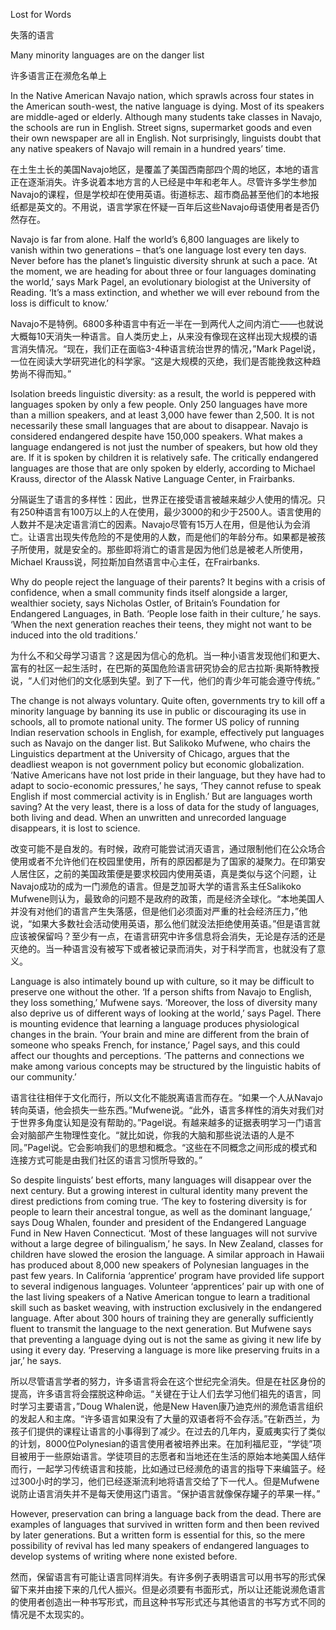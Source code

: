 Lost for Words

失落的语言

Many minority languages are on the danger list

许多语言正在濒危名单上

In the Native American Navajo nation, which sprawls across four states in the American south-west, the native language is dying. Most of its speakers are middle-aged or elderly. Although many students take classes in Navajo, the schools are run in English. Street signs, supermarket goods and even their own newspaper are all in English. Not surprisingly, linguists doubt that any native speakers of Navajo will remain in a hundred years’ time.

在土生土长的美国Navajo地区，是覆盖了美国西南部四个周的地区，本地的语言正在逐渐消失。许多说着本地方言的人已经是中年和老年人。尽管许多学生参加Navajo的课程，但是学校却在使用英语。街道标志、超市商品甚至他们的本地报纸都是英文的。不用说，语言学家在怀疑一百年后这些Navajo母语使用者是否仍然存在。

Navajo is far from alone. Half the world’s 6,800 languages are likely to vanish within two generations – that’s one language lost every ten days. Never before has the planet’s linguistic diversity shrunk at such a pace. ‘At the moment, we are heading for about three or four languages dominating the world,’ says Mark Pagel, an evolutionary biologist at the University of Reading. ‘It’s a mass extinction, and whether we will ever rebound from the loss is difficult to know.’

Navajo不是特例。6800多种语言中有近一半在一到两代人之间内消亡——也就说大概每10天消失一种语言。自人类历史上，从来没有像现在这样出现大规模的语言消失情况。“现在，我们正在面临3-4种语言统治世界的情况，”Mark Pagel说，一位在阅读大学研究进化的科学家。“这是大规模的灭绝，我们是否能挽救这种趋势尚不得而知。”


Isolation breeds linguistic diversity: as a result, the world is peppered with languages spoken by only a few people. Only 250 languages have more than a million speakers, and at least 3,000 have fewer than 2,500. It is not necessarily these small languages that are about to disappear. Navajo is considered endangered despite have 150,000 speakers. What makes a language endangered is not just the number of speakers, but how old they are. If it is spoken by children it is relatively safe. The critically endangered languages are those that are only spoken by elderly, according to Michael Krauss, director of the Alassk Native Language Center, in Frairbanks.


分隔诞生了语言的多样性：因此，世界正在接受语言被越来越少人使用的情况。只有250种语言有100万以上的人在使用，最少3000的和少于2500人。语言使用的人数并不是决定语言消亡的因素。Navajo尽管有15万人在用，但是他认为会消亡。让语言出现失传危险的不是使用的人数，而是他们的年龄分布。如果都是被孩子所使用，就是安全的。那些即将消亡的语言是因为他们总是被老人所使用，Michael Krauss说，阿拉斯加自然语言中心主任，在Frairbanks.

Why do people reject the language of their parents? It begins with a crisis of confidence, when a small community finds itself alongside a larger, wealthier society, says Nicholas Ostler, of Britain’s Foundation for Endangered Languages, in Bath. ‘People lose faith in their culture,’ he says. ‘When the next generation reaches their teens, they might not want to be induced into the old traditions.’ 

为什么不和父母学习语言？这是因为信心的危机。当一种小语言发现他们和更大、富有的社区一起生活时，在巴斯的英国危险语言研究协会的尼古拉斯·奥斯特教授说，“人们对他们的文化感到失望。到了下一代，他们的青少年可能会遵守传统。”

The change is not always voluntary. Quite often, governments try to kill off a minority language by banning its use in public or discouraging its use in schools, all to promote national unity. The former US policy of running Indian reservation schools in English, for example, effectively put languages such as Navajo on the danger list. But Salikoko Mufwene, who chairs the Linguistics department at the University of Chicago, argues that the deadliest weapon is not government policy but economic globalization. ‘Native Americans have not lost pride in their language, but they have had to adapt to socio-economic pressures,’ he says, ‘They cannot refuse to speak English if most commercial activity is in English.’ But are languages worth saving? At the very least, there is a loss of data for the study of languages, both living and dead. When an unwritten and unrecorded language disappears, it is lost to science.

改变可能不是自发的。有时候，政府可能尝试消灭语言，通过限制他们在公众场合使用或者不允许他们在校园里使用，所有的原因都是为了国家的凝聚力。在印第安人居住区，之前的美国政策便是要求校园内使用英语，真是类似与这个问题，让Navajo成功的成为一门濒危的语言。但是芝加哥大学的语言系主任Salikoko Mufwene则认为，最致命的问题不是政府的政策，而是经济全球化。“本地美国人并没有对他们的语言产生失落感，但是他们必须面对严重的社会经济压力，”他说，“如果大多数社会活动使用英语，那么他们就没法拒绝使用英语。”但是语言就应该被保留吗？至少有一点，在语言研究中许多信息将会消失，无论是存活的还是灭绝的。当一种语言没有被写下或者被记录而消失，对于科学而言，也就没有了意义。

Language is also intimately bound up with culture, so it may be difficult to preserve one without the other. ‘If a person shifts from Navajo to English, they loss something,’ Mufwene says. ‘Moreover, the loss of diversity many also deprive us of different ways of looking at the world,’ says Pagel. There is mounting evidence that learning a language produces physiological changes in the brain. ‘Your brain and mine are different from the brain of someone who speaks French, for instance,’ Pagel says, and this could affect our thoughts and perceptions. ‘The patterns and connections we make among various concepts may be structured by the linguistic habits of our community.’

语言往往相伴于文化而行，所以文化不能脱离语言而存在。“如果一个人从Navajo转向英语，他会损失一些东西。”Mufwene说。“此外，语言多样性的消失对我们对于世界多角度认知是没有帮助的。”Pagel说。有越来越多的证据表明学习一门语言会对脑部产生物理性变化。“就比如说，你我的大脑和那些说法语的人是不同。”Pagel说。它会影响我们的思想和概念。“这些在不同概念之间形成的模式和连接方式可能是由我们社区的语言习惯所导致的。”

So despite linguists’ best efforts, many languages will disappear over the next century. But a growing interest in cultural identity many prevent the direst predictions from coming true. ‘The key to fostering diversity is for people to learn their ancestral tongue, as well as the dominant language,’ says Doug Whalen, founder and president of the Endangered Language Fund in New Haven Connecticut. ‘Most of these languages will not survive without a large degree of bilingualism,’ he says. In New Zealand, classes for children have slowed the erosion the language. A similar approach in Hawaii has produced about 8,000 new speakers of Polynesian languages in the past few years. In California ‘apprentice’ program have provided life support to several indigenous languages. Volunteer ‘apprentices’ pair up with one of the last living speakers of a Native American tongue to learn a traditional skill such as basket weaving, with instruction exclusively in the endangered language. After about 300 hours of training they are generally sufficiently fluent to transmit the language to the next generation. But Mufwene says that preventing a language dying out is not the same as giving it new life by using it every day. ‘Preserving a language is more like preserving fruits in a jar,’ he says.

所以尽管语言学者的努力，许多语言将会在这个世纪完全消失。但是在社区身份的提高，许多语言将会摆脱这种命运。“关键在于让人们去学习他们祖先的语言，同时学习主要语言，”Doug Whalen说，他是New Haven康乃迪克州的濒危语言组织的发起人和主席。“许多语言如果没有了大量的双语者将不会存活。”在新西兰，为孩子们提供的课程让语言的小事得到了减少。在过去的几年内，夏威夷实行了类似的计划，8000位Polynesian的语言使用者被培养出来。在加利福尼亚，“学徒”项目被用于一些原始语言。学徒项目的志愿者和当地还在生活的原始本地美国人结伴而行，一起学习传统语言和技能，比如通过已经濒危的语言的指导下来编篮子。经过300小时的学习，他们已经逐渐流利地将语言交给了下一代人。但是Mufwene说防止语言消失并不是每天使用这门语言。“保护语言就像保存罐子的苹果一样。”

However, preservation can bring a language back from the dead. There are examples of languages that survived in written form and then been revived by later generations. But a written form is essential for this, so the mere possibility of revival has led many speakers of endangered languages to develop systems of writing where none existed before.

然而，保留语言有可能让语言同样消失。有许多例子表明语言可以用书写的形式保留下来并由接下来的几代人振兴。但是必须要有书面形式，所以让还能说濒危语言的使用者创造出一种书写形式，而且这种书写形式还与其他语言的书写方式不同的情况是不太现实的。